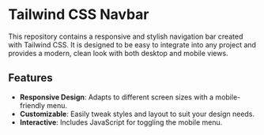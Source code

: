 # Tailwind CSS Navbar

This repository contains a responsive and stylish navigation bar created with Tailwind CSS. It is designed to be easy to integrate into any project and provides a modern, clean look with both desktop and mobile views.

## Features

- **Responsive Design**: Adapts to different screen sizes with a mobile-friendly menu.
- **Customizable**: Easily tweak styles and layout to suit your design needs.
- **Interactive**: Includes JavaScript for toggling the mobile menu.

